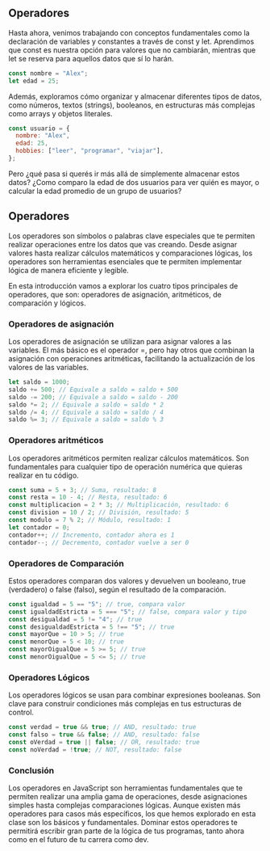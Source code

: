## Operadores

Hasta ahora, venimos trabajando con conceptos fundamentales como la declaración de variables y constantes a través de const y let. Aprendimos que const es nuestra opción para valores que no cambiarán, mientras que let se reserva para aquellos datos que sí lo harán.

```js
const nombre = "Alex";
let edad = 25;
```

Además, exploramos cómo organizar y almacenar diferentes tipos de datos, como números, textos (strings), booleanos, en estructuras más complejas como arrays y objetos literales.

```js
const usuario = {
  nombre: "Alex",
  edad: 25,
  hobbies: ["leer", "programar", "viajar"],
};
```

Pero ¿qué pasa si querés ir más allá de simplemente almacenar estos datos? ¿Como comparo la edad de dos usuarios para ver quién es mayor, o calcular la edad promedio de un grupo de usuarios?

## Operadores

Los operadores son símbolos o palabras clave especiales que te permiten realizar operaciones entre los datos que vas creando. Desde asignar valores hasta realizar cálculos matemáticos y comparaciones lógicas, los operadores son herramientas esenciales que te permiten implementar lógica de manera eficiente y legible.

En esta introducción vamos a explorar los cuatro tipos principales de operadores, que son: operadores de asignación, aritméticos, de comparación y lógicos.

### Operadores de asignación

Los operadores de asignación se utilizan para asignar valores a las variables. El más básico es el operador =, pero hay otros que combinan la asignación con operaciones aritméticas, facilitando la actualización de los valores de las variables.

```js
let saldo = 1000;
saldo += 500; // Equivale a saldo = saldo + 500
saldo -= 200; // Equivale a saldo = saldo - 200
saldo *= 2; // Equivale a saldo = saldo * 2
saldo /= 4; // Equivale a saldo = saldo / 4
saldo %= 3; // Equivale a saldo = saldo % 3
```

### Operadores aritméticos

Los operadores aritméticos permiten realizar cálculos matemáticos. Son fundamentales para cualquier tipo de operación numérica que quieras realizar en tu código.

```js
const suma = 5 + 3; // Suma, resultado: 8
const resta = 10 - 4; // Resta, resultado: 6
const multiplicacion = 2 * 3; // Multiplicación, resultado: 6
const division = 10 / 2; // División, resultado: 5
const modulo = 7 % 2; // Módulo, resultado: 1
let contador = 0;
contador++; // Incremento, contador ahora es 1
contador--; // Decremento, contador vuelve a ser 0
```

### Operadores de Comparación

Estos operadores comparan dos valores y devuelven un booleano, true (verdadero) o false (falso), según el resultado de la comparación.

```js
const igualdad = 5 == "5"; // true, compara valor
const igualdadEstricta = 5 === "5"; // false, compara valor y tipo
const desigualdad = 5 != "4"; // true
const desigualdadEstricta = 5 !== "5"; // true
const mayorQue = 10 > 5; // true
const menorQue = 5 < 10; // true
const mayorOigualQue = 5 >= 5; // true
const menorOigualQue = 5 <= 5; // true
```

### Operadores Lógicos

Los operadores lógicos se usan para combinar expresiones booleanas. Son clave para construir condiciones más complejas en tus estructuras de control.

```js
const verdad = true && true; // AND, resultado: true
const falso = true && false; // AND, resultado: false
const oVerdad = true || false; // OR, resultado: true
const noVerdad = !true; // NOT, resultado: false
```

### Conclusión

Los operadores en JavaScript son herramientas fundamentales que te permiten realizar una amplia gama de operaciones, desde asignaciones simples hasta complejas comparaciones lógicas. Aunque existen más operadores para casos más específicos, los que hemos explorado en esta clase son los básicos y fundamentales. Dominar estos operadores te permitirá escribir gran parte de la lógica de tus programas, tanto ahora como en el futuro de tu carrera como dev.

